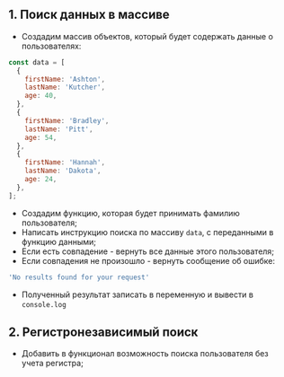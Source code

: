 ## 1. Поиск данных в массиве
- Создадим массив объектов, который будет содержать данные о пользователях:
```javascript
const data = [
  {
    firstName: 'Ashton',
    lastName: 'Kutcher',
    age: 40,
  },
  {
    firstName: 'Bradley',
    lastName: 'Pitt',
    age: 54,
  },
  {
    firstName: 'Hannah',
    lastName: 'Dakota',
    age: 24,
  },
];
```
- Создадим функцию, которая будет принимать фамилию пользователя;
- Написать инструкцию поиска по массиву ```data```, с переданными в функцию данными;
- Если есть совпадение - вернуть все данные этого пользователя;
- Если совпадения не произошло - вернуть сообщение об ошибке:
```javascript
'No results found for your request'
```
- Полученный результат записать в переменную и вывести в ```console.log```

## 2. Регистронезависимый поиск
- Добавить в функционал возможность поиска пользователя без учета регистра;
